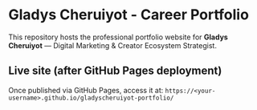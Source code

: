 # Gladys Cheruiyot - Career Portfolio

This repository hosts the professional portfolio website for **Gladys Cheruiyot** — Digital Marketing & Creator Ecosystem Strategist.

## Live site (after GitHub Pages deployment)
Once published via GitHub Pages, access it at:
`https://<your-username>.github.io/gladyscheruiyot-portfolio/`
